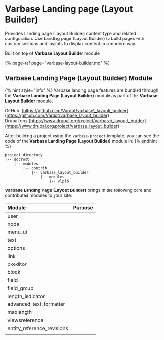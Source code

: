 # Varbase Landing page \(Layout Builder\)

Provides Landing page \(Layout Builder\) content type and related configuration. Use Landing page \(Layout Builder\) to build pages with custom sections and layouts to display content in a modern way.

Built on top of **Varbase Layout Builder** module

{% page-ref page="varbase-layout-builder.md" %}

## Varbase Landing Page \(Layout Builder\) Module

{% hint style="info" %}
Varbase landing page features are bundled through the **Varbase Landing Page \(Layout Builder\)** module as part of the **Varbase Layout Builder** module.

GitHub: [https://github.com/Vardot/varbase\_layout\_builder](https://github.com/Vardot/varbase_layout_builder)  
Drupal.org: [https://www.drupal.org/project/varbase\_layout\_builder](https://www.drupal.org/project/varbase_layout_builder)

After building a project using the `varbase-project` template, you can see the code of the **Varbase Landing Page \(Layout Builder\)** module in:
{% endhint %}

```text
project_directory
|-- docroot
    |-- modules
        |-- contrib
            |-- varbase_layout_builder
                |-- modules
                    |-- vlplb
```

**Varbase Landing Page \(Layout Builder\)** brings in the following core and contributed modules to your site:

| Module | Purpose |
| :--- | :--- |
| user |  |
| node |  |
| menu\_ui |  |
| text |  |
| options |  |
| link |  |
| ckeditor |  |
| block |  |
| field |  |
| field\_group |  |
| length\_indicator |  |
| advanced\_text\_formatter |  |
| maxlength |  |
| viewsreference |  |
| entity\_reference\_revisions |  |
|  |  |

